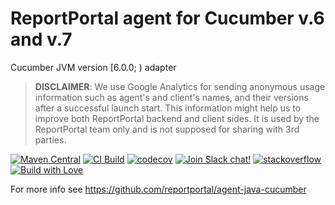 # ReportPortal agent for Cucumber v.6 and v.7
Cucumber JVM version [6.0.0; ) adapter

> **DISCLAIMER**: We use Google Analytics for sending anonymous usage information such as agent's and client's names,
> and their versions after a successful launch start. This information might help us to improve both ReportPortal
> backend and client sides. It is used by the ReportPortal team only and is not supposed for sharing with 3rd parties.

[![Maven Central](https://img.shields.io/maven-central/v/com.epam.reportportal/agent-java-cucumber6.svg?label=Maven%20Central)](https://central.sonatype.com/artifact/com.epam.reportportal/agent-java-cucumber6)
[![CI Build](https://github.com/reportportal/agent-java-cucumber6/actions/workflows/ci.yml/badge.svg)](https://github.com/reportportal/agent-java-cucumber6/actions/workflows/ci.yml)
[![codecov](https://codecov.io/gh/reportportal/agent-java-cucumber6/branch/develop/graph/badge.svg?token=GDQZ46X0H0)](https://codecov.io/gh/reportportal/agent-java-cucumber6)
[![Join Slack chat!](https://slack.epmrpp.reportportal.io/badge.svg)](https://slack.epmrpp.reportportal.io/)
[![stackoverflow](https://img.shields.io/badge/reportportal-stackoverflow-orange.svg?style=flat)](http://stackoverflow.com/questions/tagged/reportportal)
[![Build with Love](https://img.shields.io/badge/build%20with-❤%EF%B8%8F%E2%80%8D-lightgrey.svg)](http://reportportal.io?style=flat)

For more info see https://github.com/reportportal/agent-java-cucumber
